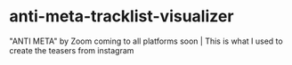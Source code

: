 # anti-meta-tracklist-visualizer
"ANTI META" by Zoom coming to all platforms soon | This is what I used to create the teasers from instagram
